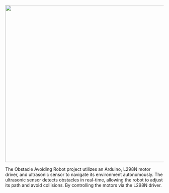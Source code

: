 <p align="center">
 <img src="https://github.com/AmrAli47/Repo/assets/167882152/98405e84-f7d8-47fc-affe-4fb7f0f477d4" width="750" height="500" /> 
</p>

The Obstacle Avoiding Robot project utilizes an Arduino, L298N motor driver, and ultrasonic sensor to navigate its environment autonomously. The ultrasonic sensor detects obstacles in real-time, allowing the robot to adjust its path and avoid collisions. By controlling the motors via the L298N driver.
